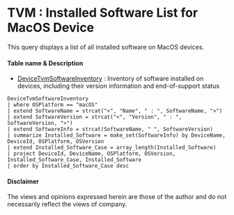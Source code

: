 # TVM : Installed Software List for MacOS Device
This query displays a list of all installed software on MacOS devices.

#### Table name & Description
- [DeviceTvmSoftwareInventory](https://learn.microsoft.com/en-us/microsoft-365/security/defender/advanced-hunting-devicetvmsoftwareinventory-table?view=o365-worldwide) : Inventory of software installed on devices, including their version information and end-of-support status

```kusto
DeviceTvmSoftwareInventory
| where OSPlatform == "macOS"
| extend SoftwareName = strcat("<", "Name", " : ", SoftwareName, ">")
| extend SoftwareVersion = strcat("<", "Version", " : ", SoftwareVersion, ">")
| extend SoftwareInfo = strcat(SoftwareName, " ", SoftwareVersion)
| summarize Installed_Software = make_set(SoftwareInfo) by DeviceName, DeviceId, OSPlatform, OSVersion
| extend Installed_Software_Case = array_length(Installed_Software)
| project DeviceId, DeviceName, OSPlatform, OSVersion, Installed_Software_Case, Installed_Software
| order by Installed_Software_Case desc 
```

#### <Result>

#### Disclaimer
The views and opinions expressed herein are those of the author and do not necessarily reflect the views of company.